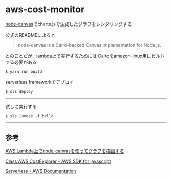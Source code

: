 # aws-cost-monitor


[node-canvas](https://github.com/Automattic/node-canvas)でcharts.jsで生成したグラフをレンダリングする

公式のREADMEによると
> node-canvas is a Cairo-backed Canvas implementation for Node.js.

とのことだが，lambda上で実行するためには
[Cairoをamazon-linux用にビルド](https://github.com/Automattic/node-canvas/issues/1231)する必要がある
```
$ yarn run build
```


serverless frameworkでデプロイ
```
$ sls deploy
```


- - -

試しに実行する
```
$ sls invoke -f hello
```

- - -
## 参考
[AWS Lambda上でnode-canvasを使ってグラフを描画する](https://tech.studyplus.co.jp/entry/2019/02/25/095548)

[Class AWS.CostExplorer - AWS SDK for javascript](https://docs.aws.amazon.com/AWSJavaScriptSDK/latest/AWS/CostExplorer.html#getCostAndUsage-property)

[Serverless - AWS Documentation](https://serverless.com/framework/docs/providers/aws/)
